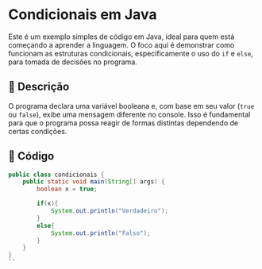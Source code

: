 # Condicionais em Java

Este é um exemplo simples de código em Java, ideal para quem está começando a aprender a linguagem. O foco aqui é demonstrar como funcionam as estruturas condicionais, especificamente o uso do `if` e `else`, para tomada de decisões no programa.

## 📄 Descrição

O programa declara uma variável booleana e, com base em seu valor (`true` ou `false`), exibe uma mensagem diferente no console. Isso é fundamental para que o programa possa reagir de formas distintas dependendo de certas condições.

## 🧾 Código

```java
public class condicionais {
    public static void main(String[] args) {
        boolean x = true;

        if(x){
            System.out.println("Verdadeiro");
        } 
        else{
            System.out.println("Falso");
        }
    }
}
``
